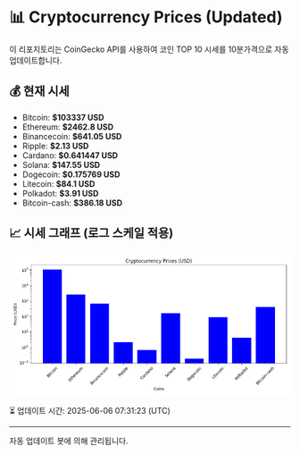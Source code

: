 
# 📊 Cryptocurrency Prices (Updated)

이 리포지토리는 CoinGecko API를 사용하여 코인 TOP 10 시세를 10분가격으로 자동 업데이트합니다.

## 💰 현재 시세
- Bitcoin: **$103337 USD**
- Ethereum: **$2462.8 USD**
- Binancecoin: **$641.05 USD**
- Ripple: **$2.13 USD**
- Cardano: **$0.641447 USD**
- Solana: **$147.55 USD**
- Dogecoin: **$0.175769 USD**
- Litecoin: **$84.1 USD**
- Polkadot: **$3.91 USD**
- Bitcoin-cash: **$386.18 USD**

## 📈 시세 그래프 (로그 스케일 적용)
![Crypto Prices](crypto_prices.png)

⏳ 업데이트 시간: 2025-06-06 07:31:23 (UTC)

---
자동 업데이트 봇에 의해 관리됩니다.
